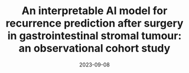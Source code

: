 ---
title: "An interpretable AI model for recurrence prediction after surgery in gastrointestinal stromal tumour: an observational cohort study"
collection: publications
# permalink: /publication/2023-09-08-paper-gist
excerpt: 
date: 2023-09-08
venue: 'Lancet eClinicalScience'
paperurl: 'Bertsimas D, Margonis GA, Sujichantararat S, et al. Using Artificial Intelligence to Find the Optimal Margin Width in Hepatectomy for Colorectal Cancer Liver Metastases. <i>JAMA Surg.</i> 2022;157(8):e221819. doi:10.1001/jamasurg.2022.1819'
---